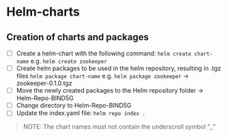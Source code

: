 ﻿# Helm-charts

## Creation of charts and packages

 - [ ] Create a helm-chart with the following command:
  `helm create chart-name`
  e.g.
  `helm create zookeeper`
 - [ ] Create helm packages to be used in the helm repository, resulting in .tgz files
  `helm package chart-name`
  e.g.
  `helm package zookeeper` -> zookeeper-0.1.0.tgz 
 - [ ] Move the newly created packages to the Helm repository folder -> Helm-Repo-BIND5G
 - [ ] Change directory to Helm-Repo-BIND5G
 - [ ] Update the index.yaml file:
 `helm repo index .`

> NOTE: The chart names must not contain  the underscroll symbol "_"

